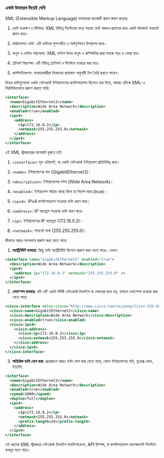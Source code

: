 ### একটা উদাহরন দিয়েই দেখি

XML (Extensible Markup Language) ব্যবহারের কয়েকটি প্রধান কারণ রয়েছে:

1. ডেটা সংরক্ষণ ও বিনিময়: XML বিভিন্ন সিস্টেমের মধ্যে সহজে ডেটা আদান-প্রদানের জন্য একটা স্ট্যান্ডার্ড ফরম্যাট প্রদান করে।

2. কাঠামোগত ডেটা: এটি ডাটাকে সুসংগঠিত ও অর্থপূর্ণভাবে উপস্থাপন করে।

3. মানুষ ও মেশিন পাঠযোগ্য: XML ফাইল উভয় মানুষ ও কম্পিউটার দ্বারা সহজে পড়া ও বোঝা যায়।

4. প্লাটফর্ম নিরপেক্ষ: এটি বিভিন্ন প্ল্যাটফর্ম ও সিস্টেমে ব্যবহার করা যায়।

5. কাস্টমাইজেশন: ব্যবহারকারীরা নিজেদের প্রয়োজন অনুযায়ী টাগ তৈরি করতে পারেন।

নিচের ডাটাগুলোকে একটা নেটওয়ার্ক ইন্টারফেসের কনফিগারেশন হিসেবে ধরে নিয়ে, আমরা এটিকে XML-এ নিম্নলিখিতভাবে প্রকাশ করতে পারি:

```xml
<interface>
  <name>GigabitEthernet2</name>
  <description>Wide Area Network</description>
  <enabled>true</enabled>
  <ipv4>
    <address>
      <ip>172.16.0.2</ip>
      <netmask>255.255.255.0</netmask>
    </address>
  </ipv4>
</interface>
```

এই XML স্ট্রাকচারের ব্যাপারটা বুঝতে চাই:

1. `<interface>`: মূল এলিমেন্ট, যা একটা নেটওয়ার্ক ইন্টারফেস প্রতিনিধিত্ব করে।

2. `<name>`: ইন্টারফেসের নাম (GigabitEthernet2)।

3. `<description>`: ইন্টারফেসের বর্ণনা (Wide Area Network)।

4. `<enabled>`: ইন্টারফেস সক্রিয় আছে কিনা তা নির্দেশ করে (true)।

5. `<ipv4>`: IPv4 কনফিগারেশন সংক্রান্ত ডাটা ধারণ করে।

6. `<address>`: IP অ্যাড্রেস সংক্রান্ত ডাটা ধারণ করে।

7. `<ip>`: ইন্টারফেসের IP অ্যাড্রেস (172.16.0.2)।

8. `<netmask>`: সাবনেট মাস্ক (255.255.255.0)।

কীভাবে আরও ভালভাবে প্রকাশ করা যেতে পারে:

1. **অ্যাট্রিবিউট ব্যবহার**: কিছু ডাটা অ্যাট্রিবিউট হিসেবে প্রকাশ করা যেতে পারে। যেমন:

```xml
<interface name="GigabitEthernet2" enabled="true">
  <description>Wide Area Network</description>
  <ipv4>
    <address ip="172.16.0.2" netmask="255.255.255.0" />
  </ipv4>
</interface>
```

2. **নেমস্পেস ব্যবহার**: যদি এটি একটা নির্দিষ্ট নেটওয়ার্ক ডিভাইস বা ভেন্ডরের জন্য হয়, তাহলে নেমস্পেস ব্যবহার করা যেতে পারে:

```xml
<cisco:interface xmlns:cisco="http://www.cisco.com/ns/yang/Cisco-IOS-XE-interface">
  <cisco:name>GigabitEthernet2</cisco:name>
  <cisco:description>Wide Area Network</cisco:description>
  <cisco:enabled>true</cisco:enabled>
  <cisco:ipv4>
    <cisco:address>
      <cisco:ip>172.16.0.2</cisco:ip>
      <cisco:netmask>255.255.255.0</cisco:netmask>
    </cisco:address>
  </cisco:ipv4>
</cisco:interface>
```

3. **অতিরিক্ত ডাটা যোগ করা**: প্রয়োজনে আরও ডাটা যোগ করা যেতে পারে, যেমন ইন্টারফেসের গতি, ডুপ্লেক্স মোড, ইত্যাদি:

```xml
<interface>
  <name>GigabitEthernet2</name>
  <description>Wide Area Network</description>
  <enabled>true</enabled>
  <speed>1000</speed>
  <duplex>full</duplex>
  <ipv4>
    <address>
      <ip>172.16.0.2</ip>
      <netmask>255.255.255.0</netmask>
      <prefix-length>24</prefix-length>
    </address>
  </ipv4>
</interface>
```

এই ধরনের XML স্ট্রাকচার নেটওয়ার্ক ডিভাইস কনফিগারেশন, API রিস্পন্স, বা কনফিগারেশন ম্যানেজমেন্ট সিস্টেমে ব্যবহৃত হতে পারে।